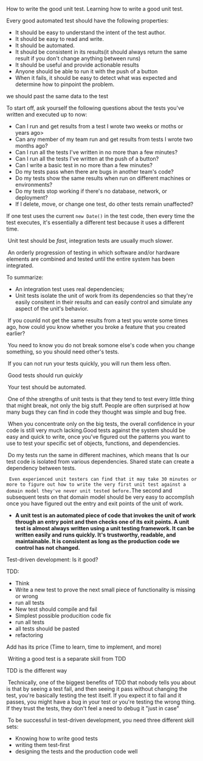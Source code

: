 How to write the good unit test. Learning how to write a good unit test.

Every good automated test should have the following properties:

- It should be easy to understand the intent of the test author.
- It should be easy to read and write.
- It should be automated.
- It should be consistent in its results(it should always return the same result if you don't change anything between runs)
- It should be useful and provide actionable results
- Anyone should be able to run it with the push of a button
- When it fails, it should be easy to detect what was expected and determine how to pinpoint the problem.

we should past the same data to the test

To start off, ask yourself the following questions about the tests you've written and executed up to now:

- Can I run and get results from a test I wrote  two weeks or moths or years ago>
- Can any member of my team run and get results from tests I wrote two months ago?
- Can I run all the tests I've written in no more than a few minutes?
- Can I run all the tests I've written at the push of a button?
- Can I write a basic test in no more than a few minutes?
- Do my tests pass when there are bugs in another team's code?
- Do my tests show the same results when run on different machines or environments?
- Do my tests stop working if there's no database, network, or deployment?
- If I delete, move, or change one test, do other tests remain unaffected?

If one test uses the current `new Date()` in the test code, then every time the test executes, it's essentially a different test because it uses a different time.

​     Unit test should be *fast*, integration tests are usually much slower.

​    An orderly progression of testing in which software and/or hardware elements are combined and tested until the entire system has been integrated.

To summarize:

- An integration test uses real dependencies;
- Unit tests isolate the unit of work from its dependencies so that they're easily consitent in their results and can easily control and simulate any aspect of the unit's behavior.

​    If you counld not get the same results from a test you wrote some times ago, how could you know whether you broke a feature that you created earlier?

​    You need to know you do not break somone else's code when you change something, so you should need other's tests.

​    If you can not run your tests quickly, you will run them less often.

​    Good tests should run *quickly*

​    Your test should be automated. 

​    One of thhe strengths of unit tests is that they tend to test every little thing that might break, not only the big stuff. People are often surprised at how many bugs they can find in code they thought was simple and bug free.

​    When you concentrate only on the big tests, the overall confidence in your code is still very much lacking.Good tests against the system should be easy and quick to write, once you've figured out the patterns you want to use to test your specific set of objects, functions, and dependencies.

​    Do my tests run the same in different machines, which means that Is our test code is isolated from various dependencies. Shared state can create a dependency between tests.

   ` Even experienced unit testers can find that it may take 30 minutes or more to figure out how to write the very first unit test against a domain model they've never unit tested before.`The second and subsequent tests on that domain model should be very easy to accomplish once you have figured out the entry and exit points of the unit of work.

- **A unit test is an automated piece of code that invokes the unit of work through an entry point and then checks one of its exit points. A unit test is almost always written using a unit testing framework. It can be written easily and runs quickly. It's trustworthy, readable, and maintainable. It is consistent as long as the production code we control has not changed.**

Test-driven development: Is it good?

TDD:

- Think
- Write a new test to prove the next small piece of functionality is missing or wrong
- run all tests
- New test should compile and fail
- Simplest possible producition code fix
- run all tests
- all tests should be pasted
- refactoring

Add has its price (Time to learn, time to implement, and more)

​    Writing a good test is a separate skill from TDD

 TDD is the different way

​    Technically, one of the biggest benefits of TDD that nobody tells you about is that by seeing a test fail, and then seeing it pass without changing the test, you're basically testing the test itself. If you expect it to fail and it passes, you might have a bug in your test or you're testing the wrong thing. If they trust the tests, they don't feel a need to debug it "just in case"

​    To be successful in test-driven development, you need three different skill sets:

- Knowing how to write good tests
- writing them test-first
- designing the tests and the production code well

